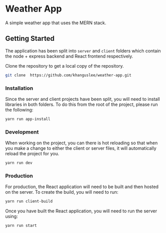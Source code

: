 # Weather App

A simple weather app that uses the MERN stack.

## Getting Started

The application has been split into `server` and `client` folders which contain the node + express backend and React frontend respectively.

Clone the repository to get a local copy of the repository.

```bash
git clone  https://github.com/khanguslee/weather-app.git
```

### Installation

Since the server and client projects have been split, you will need to install libraries in both folders. To do this from the root of the project, please run the following:

```bash
yarn run app-install
```

### Development

When working on the project, you can there is hot reloading so that when you make a change to either the client or server files, it will automatically reload the project for you.

```bash
yarn run dev
```

### Production

For production, the React application will need to be built and then hosted on the server. To create the build, you will need to run:

```bash
yarn run client-build
```

Once you have built the React application, you will need to run the server using:

```bash
yarn run start
```
